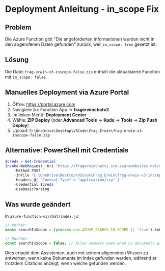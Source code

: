 # Deployment Anleitung - in_scope Fix

## Problem
Die Azure Function gibt "Die angeforderten Informationen wurden nicht in den abgerufenen Daten gefunden" zurück, weil `in_scope: true` gesetzt ist.

## Lösung
Die Datei `frag-erwin-v3-inscope-false.zip` enthält die aktualisierte Function mit `in_scope: false`.

## Manuelles Deployment via Azure Portal

1. Öffne: https://portal.azure.com
2. Navigiere zu: Function App → **fragerwinchatv2**
3. Im linken Menü: **Deployment Center**
4. Wähle: **ZIP Deploy** (oder **Advanced Tools** → **Kudu** → **Tools** → **Zip Push Deploy**)
5. Upload: `E:\OneDrive\Desktop\VSCode\Frag_Erwin\frag-erwin-v3-inscope-false.zip`

## Alternative: PowerShell mit Credentials

```powershell
$creds = Get-Credential
Invoke-WebRequest -Uri "https://fragerwinchatv2.scm.azurewebsites.net/api/zipdeploy" `
    -Method POST `
    -InFile "E:\OneDrive\Desktop\VSCode\Frag_Erwin\frag-erwin-v3-inscope-false.zip" `
    -Headers @{ "Content-Type" = "application/zip" } `
    -Credential $creds `
    -UseBasicParsing
```

## Was wurde geändert

In `azure-function-v3/chat/index.js`:
```javascript
// Vorher:
const searchInScope = (process.env.AZURE_SEARCH_IN_SCOPE || 'true').toLowerCase() !== 'false';

// Nachher:
const searchInScope = false; // Allow answers even when no documents are found
```

Dies erlaubt dem Assistenten, auch mit seinem allgemeinen Wissen zu antworten, wenn keine Dokumente im Index gefunden werden, während er trotzdem Citations anzeigt, wenn welche gefunden werden.
